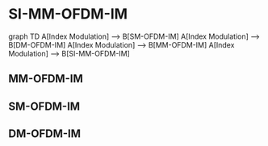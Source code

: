 # SI-MM-OFDM-IM

graph TD
    A[Index Modulation] --> B[SM-OFDM-IM]
    A[Index Modulation] --> B[DM-OFDM-IM]
    A[Index Modulation] --> B[MM-OFDM-IM]
    A[Index Modulation] --> B[SI-MM-OFDM-IM]

## MM-OFDM-IM

## SM-OFDM-IM

## DM-OFDM-IM
